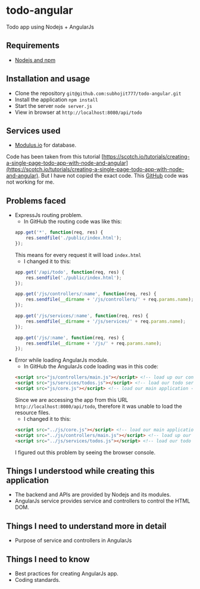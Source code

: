 # todo-angular
Todo app using Nodejs + AngularJs

Requirements
-------------
- [Nodejs and npm](http://nodejs.org/)

Installation and usage
------------------------
- Clone the repository `git@github.com:subhojit777/todo-angular.git`
- Install the application `npm install`
- Start the server `node server.js`
- View in browser at `http://localhost:8080/api/todo`

Services used
--------------
- [Modulus.io](https://modulus.io/) for database.

Code has been taken from this tutorial [https://scotch.io/tutorials/creating-a-single-page-todo-app-with-node-and-angular](https://scotch.io/tutorials/creating-a-single-page-todo-app-with-node-and-angular). But I have not copied the exact code.
This [GitHub](https://github.com/scotch-io/node-todo) code was not working for me.

Problems faced
---------------
- ExpressJs routing problem.
	- In GitHub the routing code was like this:
	```javascript
	app.get('*', function(req, res) {
		res.sendfile('./public/index.html');
	});
	```
	This means for every request it will load `index.html`
	- I changed it to this:
	```javascript
	app.get('/api/todo', function(req, res) {
		res.sendfile('./public/index.html');
	});

	app.get('/js/controllers/:name', function(req, res) {
		res.sendfile(__dirname + '/js/controllers/' + req.params.name);
	});

	app.get('/js/services/:name', function(req, res) {
		res.sendfile(__dirname + '/js/services/' + req.params.name);
	});

	app.get('/js/:name', function(req, res) {
		res.sendfile(__dirname + '/js/' + req.params.name);
	});
	```
- Error while loading AngularJs module.
	- In GitHub the AngularJs code loading was in this code:
	```html
	<script src="js/controllers/main.js"></script> <!-- load up our controller -->
	<script src="js/services/todos.js"></script> <!-- load our todo service -->
	<script src="js/core.js"></script> <!-- load our main application -->
	```
	Since we are accessing the app from this URL `http://localhost:8080/api/todo`,
	therefore it was unable to load the resource files.
	- I changed it to this:
	```html
	<script src="../js/core.js"></script> <!-- load our main application -->
	<script src="../js/controllers/main.js"></script> <!-- load up our controller -->
	<script src="../js/services/todos.js"></script> <!-- load our todo service -->
	```
	I figured out this problem by seeing the browser console.

Things I understood while creating this application
----------------------------------------------------
- The backend and APIs are provided by Nodejs and its modules.
- AngularJs service provides service and controllers to control the HTML DOM.

Things I need to understand more in detail
-------------------------------------------
- Purpose of service and controllers in AngularJs

Things I need to know
---------------------
- Best practices for creating AngularJs app.
- Coding standards.

